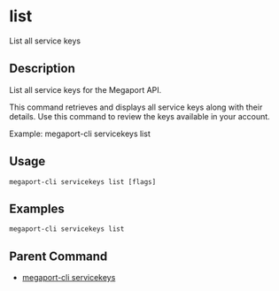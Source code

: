 # list

List all service keys

## Description

List all service keys for the Megaport API.

This command retrieves and displays all service keys along with their details.
Use this command to review the keys available in your account.

Example:
  megaport-cli servicekeys list



## Usage

```
megaport-cli servicekeys list [flags]
```

## Examples

```
megaport-cli servicekeys list
```

## Parent Command

* [megaport-cli servicekeys](servicekeys.md)








